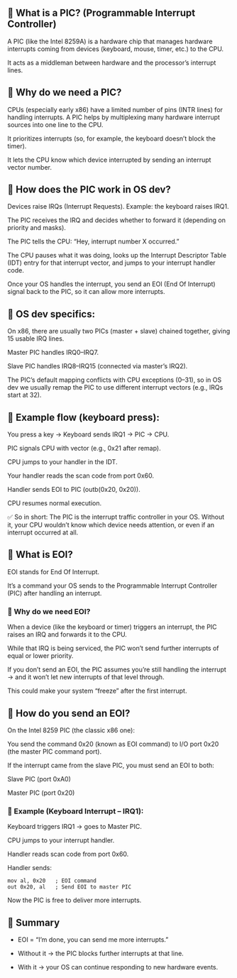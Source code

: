 ## 📌 What is a PIC? (Programmable Interrupt Controller)

A PIC (like the Intel 8259A) is a hardware chip that manages hardware interrupts coming from devices (keyboard, mouse, timer, etc.) to the CPU.

It acts as a middleman between hardware and the processor’s interrupt lines.

## 📌 Why do we need a PIC?

CPUs (especially early x86) have a limited number of pins (INTR lines) for handling interrupts. A PIC helps by multiplexing many hardware interrupt sources into one line to the CPU.

It prioritizes interrupts (so, for example, the keyboard doesn’t block the timer).

It lets the CPU know which device interrupted by sending an interrupt vector number.

## 📌 How does the PIC work in OS dev?

Devices raise IRQs (Interrupt Requests). Example: the keyboard raises IRQ1.

The PIC receives the IRQ and decides whether to forward it (depending on priority and masks).

The PIC tells the CPU: “Hey, interrupt number X occurred.”

The CPU pauses what it was doing, looks up the Interrupt Descriptor Table (IDT) entry for that interrupt vector, and jumps to your interrupt handler code.

Once your OS handles the interrupt, you send an EOI (End Of Interrupt) signal back to the PIC, so it can allow more interrupts.

## 📌 OS dev specifics:

On x86, there are usually two PICs (master + slave) chained together, giving 15 usable IRQ lines.

Master PIC handles IRQ0–IRQ7.

Slave PIC handles IRQ8–IRQ15 (connected via master’s IRQ2).

The PIC’s default mapping conflicts with CPU exceptions (0–31), so in OS dev we usually remap the PIC to use different interrupt vectors (e.g., IRQs start at 32).

## 📌 Example flow (keyboard press):

You press a key → Keyboard sends IRQ1 → PIC → CPU.

PIC signals CPU with vector (e.g., 0x21 after remap).

CPU jumps to your handler in the IDT.

Your handler reads the scan code from port 0x60.

Handler sends EOI to PIC (outb(0x20, 0x20)).

CPU resumes normal execution.

✅ So in short:
The PIC is the interrupt traffic controller in your OS. Without it, your CPU wouldn’t know which device needs attention, or even if an interrupt occurred at all.




## 📌 What is EOI?

EOI stands for End Of Interrupt.

It’s a command your OS sends to the Programmable Interrupt Controller (PIC) after handling an interrupt.

### 📌 Why do we need EOI?

When a device (like the keyboard or timer) triggers an interrupt, the PIC raises an IRQ and forwards it to the CPU.

While that IRQ is being serviced, the PIC won’t send further interrupts of equal or lower priority.

If you don’t send an EOI, the PIC assumes you’re still handling the interrupt → and it won’t let new interrupts of that level through.

This could make your system “freeze” after the first interrupt.

## 📌 How do you send an EOI?

On the Intel 8259 PIC (the classic x86 one):

You send the command 0x20 (known as EOI command) to I/O port 0x20 (the master PIC command port).

If the interrupt came from the slave PIC, you must send an EOI to both:

Slave PIC (port 0xA0)

Master PIC (port 0x20)

### 📌 Example (Keyboard Interrupt – IRQ1):

Keyboard triggers IRQ1 → goes to Master PIC.

CPU jumps to your interrupt handler.

Handler reads scan code from port 0x60.

Handler sends:
```
mov al, 0x20   ; EOI command
out 0x20, al   ; Send EOI to master PIC
```

Now the PIC is free to deliver more interrupts.

## 📌 Summary

* EOI = “I’m done, you can send me more interrupts.”

* Without it → the PIC blocks further interrupts at that line.

* With it → your OS can continue responding to new hardware events.